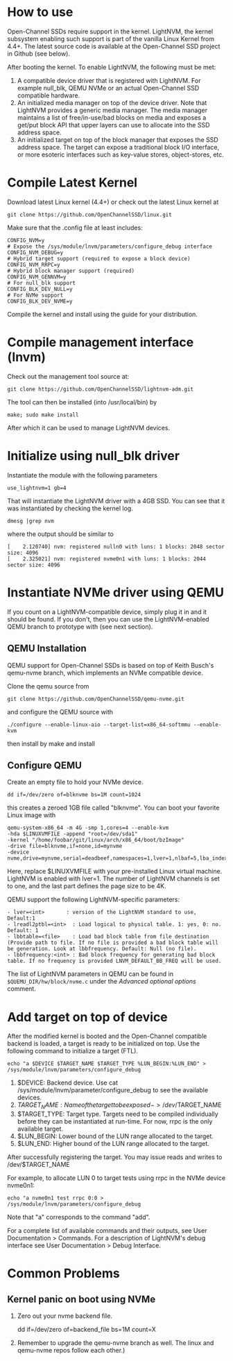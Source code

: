 # How to use

Open-Channel SSDs require support in the kernel. LightNVM, the kernel subsystem
enabling such support is part of the vanilla Linux Kernel from 4.4+. The latest source code is available at the Open-Channel SSD project in Github (see below).

After booting the kernel. To enable LightNVM, the following must be met:

1. A compatible device driver that is registered with LightNVM. For example
null_blk, QEMU NVMe or an actual Open-Channel SSD compatible hardware.
2. An initialized media manager on top of the device driver. Note that LightNVM
provides a generic media manager. The media manager maintains a list of
free/in-use/bad blocks on media and exposes a get/put block API that upper
layers can use to allocate into the SSD address space.
3. An initialized target on top of the block manager that exposes the SSD address
space. The target can expose a traditional block I/O interface, or more esoteric
interfaces such as key-value stores, object-stores, etc.

# Compile Latest Kernel

Download latest Linux kernel (4.4+) or check out the latest Linux kernel at

   `git clone https://github.com/OpenChannelSSD/linux.git`

Make sure that the .config file at least includes:

    CONFIG_NVM=y
    # Expose the /sys/module/lnvm/parameters/configure_debug interface
    CONFIG_NVM_DEBUG=y
    # Hybrid target support (required to expose a block device)
    CONFIG_NVM_RRPC=y
    # Hybrid block manager support (required)
    CONFIG_NVM_GENNVM=y
    # For null_blk support
    CONFIG_BLK_DEV_NULL=y
    # For NVMe support
    CONFIG_BLK_DEV_NVME=y

Compile the kernel and install using the guide for your distribution.

# Compile management interface (lnvm)

Check out the management tool source at:

   `git clone https://github.com/OpenChannelSSD/lightnvm-adm.git`

The tool can then be installed (into /usr/local/bin) by

    make; sudo make install

After which it can be used to manage LightNVM devices.

# Initialize using null_blk driver

Instantiate the module with the following parameters

`use_lightnvm=1 gb=4`

That will instantiate the LightNVM driver with a 4GB SSD. You can see that it
was instantiated by checking the kernel log.

`dmesg |grep nvm`

where the output should be similar to

    [    2.120740] nvm: registered nulln0 with luns: 1 blocks: 2048 sector size: 4096
    [    2.325021] nvm: registered nvme0n1 with luns: 1 blocks: 2044 sector size: 4096

# Instantiate NVMe driver using QEMU

If you count on a LightNVM-compatible device, simply plug it in and it should
be found. If you don't, then you can use the LightNVM-enabled QEMU branch to
prototype with (see next section).

## QEMU Installation

QEMU support for Open-Channel SSDs is based on top of Keith Busch's qemu-nvme
branch, which implements an NVMe compatible device.

Clone the qemu source from

    git clone https://github.com/OpenChannelSSD/qemu-nvme.git

and configure the QEMU source with

    ./configure --enable-linux-aio --target-list=x86_64-softmmu --enable-kvm

then install by
	make and install

## Configure QEMU

Create an empty file to hold your NVMe device.

    dd if=/dev/zero of=blknvme bs=1M count=1024

this creates a zeroed 1GB file called "blknvme". You can boot your favorite
Linux image with

    qemu-system-x86_64 -m 4G -smp 1,cores=4 --enable-kvm
    -hda $LINUXVMFILE -append "root=/dev/sda1"
    -kernel "/home/foobar/git/linux/arch/x86_64/boot/bzImage"
    -drive file=blknvme,if=none,id=mynvme
    -device nvme,drive=mynvme,serial=deadbeef,namespaces=1,lver=1,nlbaf=5,lba_index=3,mdts=10

Here, replace $LINUXVMFILE with your pre-installed Linux virtual machine.
LightNVM is enabled with lver=1. The number of LightNVM channels is set to one,
and the last part defines the page size to be 4K.

QEMU support the following LightNVM-specific parameters:

    - lver=<int>       : version of the LightNVM standard to use, Default:1
    - lreadl2ptbl=<int>  : Load logical to physical table. 1: yes, 0: no. Default: 1
    - lbbtable=<file>    : Load bad block table from file destination (Provide path to file. If no file is provided a bad block table will be generation. Look at lbbfrequency. Default: Null (no file).
    - lbbfrequency:<int> : Bad block frequency for generating bad block table. If no frequency is provided LNVM_DEFAULT_BB_FREQ will be used.

The list of LightNVM parameters in QEMU can be found in `$QUEMU_DIR/hw/block/nvme.c` under the _Advanced optional options_ comment.

# Add target on top of device

After the modified kernel is booted and the Open-Channel compatible backend is
loaded, a target is ready to be initialized on top. Use the following command to
initialize a target (FTL).

    echo "a $DEVICE $TARGET_NAME $TARGET_TYPE %LUN_BEGIN:%LUN_END" > /sys/module/lnvm/parameters/configure_debug

1. $DEVICE: Backend device. Use cat /sys/module/lnvm/parameter/configure_debug to
see the available devices.
2. $TARGET_NAME: Name of the target to be exposed -> /dev/$TARGET_NAME
3. $TARGET_TYPE: Target type. Targets need to be compiled individually before they
can be instantiated at run-time. For now, rrpc is the only available target.
4. $LUN_BEGIN: Lower bound of the LUN range allocated to the target.
5. $LUN_END: Higher bound of the LUN range allocated to the target.

After successfully registering the target. You may issue reads and writes to
/dev/$TARGET_NAME

For example, to allocate LUN 0 to target tests using rrpc in the NVMe device
nvme0n1:

	echo "a nvme0n1 test rrpc 0:0 > /sys/module/lnvm/parameters/configure_debug

Note that "a" corresponds to the command "add".

For a complete list of available commands and their outputs,
see User Documentation > Commands. For a description of LightNVM's debug
interface see User Documentation > Debug Interface.

# Common Problems

## Kernel panic on boot using NVMe

 1. Zero out your nvme backend file.

    dd if=/dev/zero of=backend_file bs=1M count=X

 2. Remember to upgrade the qemu-nvme branch as well. The linux and qemu-nvme
 repos follow each other.)
